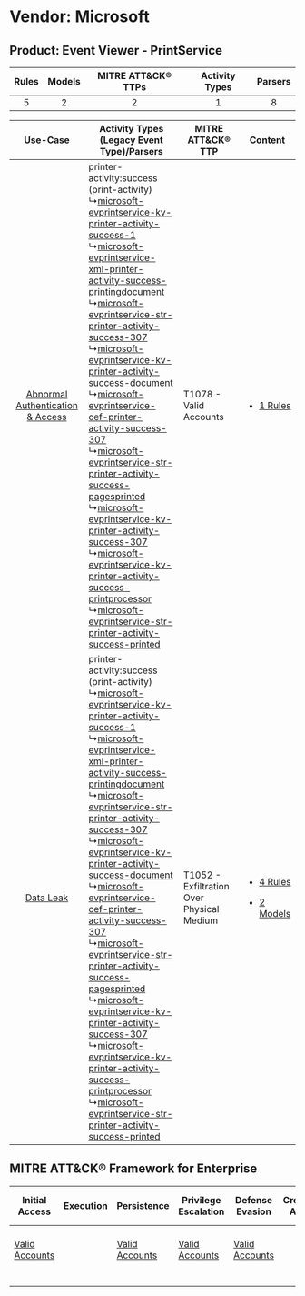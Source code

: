 Vendor: Microsoft
=================
Product: Event Viewer - PrintService
------------------------------------
| Rules | Models | MITRE ATT&CK® TTPs | Activity Types | Parsers |
|:-----:|:------:|:------------------:|:--------------:|:-------:|
|   5   |   2    |         2          |       1        |    8    |

|    Use-Case    | Activity Types (Legacy Event Type)/Parsers    | MITRE ATT&CK® TTP    | Content    |
|:----:| ---- | ---- | ---- |
| [Abnormal Authentication & Access](../../../UseCases/uc_abnormal_authentication_&_access.md) |  printer-activity:success (print-activity)<br> ↳[microsoft-evprintservice-kv-printer-activity-success-1](Ps/pC_microsoftevprintservicekvprinteractivitysuccess1.md)<br> ↳[microsoft-evprintservice-xml-printer-activity-success-printingdocument](Ps/pC_microsoftevprintservicexmlprinteractivitysuccessprintingdocument.md)<br> ↳[microsoft-evprintservice-str-printer-activity-success-307](Ps/pC_microsoftevprintservicestrprinteractivitysuccess307.md)<br> ↳[microsoft-evprintservice-kv-printer-activity-success-document](Ps/pC_microsoftevprintservicekvprinteractivitysuccessdocument.md)<br> ↳[microsoft-evprintservice-cef-printer-activity-success-307](Ps/pC_microsoftevprintservicecefprinteractivitysuccess307.md)<br> ↳[microsoft-evprintservice-str-printer-activity-success-pagesprinted](Ps/pC_microsoftevprintservicestrprinteractivitysuccesspagesprinted.md)<br> ↳[microsoft-evprintservice-kv-printer-activity-success-307](Ps/pC_microsoftevprintservicekvprinteractivitysuccess307.md)<br> ↳[microsoft-evprintservice-kv-printer-activity-success-printprocessor](Ps/pC_microsoftevprintservicekvprinteractivitysuccessprintprocessor.md)<br> ↳[microsoft-evprintservice-str-printer-activity-success-printed](Ps/pC_microsoftevprintservicestrprinteractivitysuccessprinted.md)<br> | T1078 - Valid Accounts<br>    | [<ul><li>1 Rules</li></ul>](RM/r_m_microsoft_event_viewer_-_printservice_Abnormal_Authentication_&_Access.md)    |
|    [Data Leak](../../../UseCases/uc_data_leak.md)    |  printer-activity:success (print-activity)<br> ↳[microsoft-evprintservice-kv-printer-activity-success-1](Ps/pC_microsoftevprintservicekvprinteractivitysuccess1.md)<br> ↳[microsoft-evprintservice-xml-printer-activity-success-printingdocument](Ps/pC_microsoftevprintservicexmlprinteractivitysuccessprintingdocument.md)<br> ↳[microsoft-evprintservice-str-printer-activity-success-307](Ps/pC_microsoftevprintservicestrprinteractivitysuccess307.md)<br> ↳[microsoft-evprintservice-kv-printer-activity-success-document](Ps/pC_microsoftevprintservicekvprinteractivitysuccessdocument.md)<br> ↳[microsoft-evprintservice-cef-printer-activity-success-307](Ps/pC_microsoftevprintservicecefprinteractivitysuccess307.md)<br> ↳[microsoft-evprintservice-str-printer-activity-success-pagesprinted](Ps/pC_microsoftevprintservicestrprinteractivitysuccesspagesprinted.md)<br> ↳[microsoft-evprintservice-kv-printer-activity-success-307](Ps/pC_microsoftevprintservicekvprinteractivitysuccess307.md)<br> ↳[microsoft-evprintservice-kv-printer-activity-success-printprocessor](Ps/pC_microsoftevprintservicekvprinteractivitysuccessprintprocessor.md)<br> ↳[microsoft-evprintservice-str-printer-activity-success-printed](Ps/pC_microsoftevprintservicestrprinteractivitysuccessprinted.md)<br> | T1052 - Exfiltration Over Physical Medium<br> | [<ul><li>4 Rules</li></ul><ul><li>2 Models</li></ul>](RM/r_m_microsoft_event_viewer_-_printservice_Data_Leak.md) |

MITRE ATT&CK® Framework for Enterprise
--------------------------------------
| Initial Access                                                      | Execution | Persistence                                                         | Privilege Escalation                                                | Defense Evasion                                                     | Credential Access | Discovery | Lateral Movement | Collection | Command and Control | Exfiltration                                                                           | Impact |
| ------------------------------------------------------------------- | --------- | ------------------------------------------------------------------- | ------------------------------------------------------------------- | ------------------------------------------------------------------- | ----------------- | --------- | ---------------- | ---------- | ------------------- | -------------------------------------------------------------------------------------- | ------ |
| [Valid Accounts](https://attack.mitre.org/techniques/T1078)<br><br> |           | [Valid Accounts](https://attack.mitre.org/techniques/T1078)<br><br> | [Valid Accounts](https://attack.mitre.org/techniques/T1078)<br><br> | [Valid Accounts](https://attack.mitre.org/techniques/T1078)<br><br> |                   |           |                  |            |                     | [Exfiltration Over Physical Medium](https://attack.mitre.org/techniques/T1052)<br><br> |        |